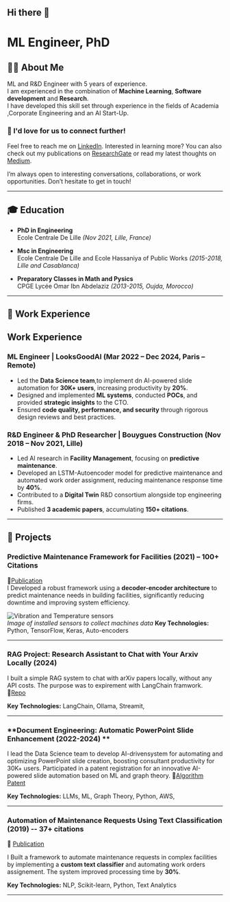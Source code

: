 ## Hi there 👋
# ML Engineer, PhD


## 🧑‍💻 About Me
ML and R&D Engineer with 5 years of experience.\
I am experienced in the combination of **Machine Learning**, **Software development** and **Research**.\
I have developed this skill set through experience in the fields of Academia ,Corporate Engineering and an AI Start-Up.

### 📩 I'd love for us to connect further!

Feel free to reach me on [LinkedIn](https://www.linkedin.com/in/yassine-bouabdallaoui/). Interested in learning more? You can also check out my publications on [ResearchGate](https://www.researchgate.net/profile/Yassine-Bouabdallaoui) or read my latest thoughts on [Medium](https://medium.com/@bouabdallaoui.yassine).  

I’m always open to interesting conversations, collaborations, or work opportunities. Don’t hesitate to get in touch!  

---

## 🎓 Education
- **PhD in Engineering**  
  Ecole Centrale De Lille *(Nov 2021, Lille, France)*  

- **Msc in Engineering**  
  Ecole Centrale De Lille and Ecole Hassaniya of Public Works *(2015-2018, Lille and Casablanca)*  

- **Preparatory Classes in Math and Pysics**  
  CPGE Lycée Omar Ibn Abdelaziz *(2013-2015, Oujda, Morocco)*  

---

## 💼 Work Experience
## Work Experience  

### **ML Engineer | LooksGoodAI (Mar 2022 – Dec 2024, Paris – Remote)**  
- Led the **Data Science team**,to implement dn AI-powered slide automation for **30K+ users**, increasing productivity by **20%**.  
- Designed and implemented **ML systems**, conducted **POCs**, and provided **strategic insights** to the CTO.  
- Ensured **code quality, performance, and security** through rigorous design reviews and best practices.  

### **R&D Engineer & PhD Researcher | Bouygues Construction (Nov 2018 – Nov 2021, Lille)**  
- Led AI research in **Facility Management**, focusing on **predictive maintenance**.  
- Developed an LSTM-Autoencoder model for predictive maintenance and automated work order assignment, reducing maintenance response time by **40%**.  
- Contributed to a **Digital Twin** R&D consortium alongside top engineering firms.  
- Published **3 academic papers**, accumulating **150+ citations**.  


---

## 🔧 Projects

### **Predictive Maintenance Framework for Facilities (2021) – 100+ Citations** 
📄[Publication](https://www.mdpi.com/1424-8220/21/4/1044)  
I Developed a robust framework using a **decoder-encoder architecture** to predict maintenance needs in building facilities, significantly reducing downtime and improving system efficiency.

![Vibration and Temperature sensors](data/img/sensors.png)  
*Image of installed sensors to collect machines data*
**Key Technologies:** Python, TensorFlow, Keras, Auto-encoders 

---
### **RAG Project: Research Assistant to Chat with Your Arxiv Locally (2024)**  
I built a simple RAG system to chat with arXiv papers locally, without any API costs. The purpose was to expirement with LangChain framwork.
🔗[Repo](https://github.com/yassine-bouabda/local-rag-assistant)

**Key Technologies:**  LangChain, Ollama, Streamit, 


---
### **Document Engineering: Automatic PowerPoint Slide Enhancement (2022-2024) **  
I lead the Data Science team to develop AI-drivensystem for automating and optimizing PowerPoint slide creation, boosting consultant productivity for 30K+ users. 
Participated in a patent registration for an innovative AI-powered slide automation based on ML and graph theory.
📄[Algorithm Patent](https://patents.google.com/patent/WO2023004509A1/en)

**Key Technologies:** LLMs, ML, Graph Theory, Python, AWS,

---

### **Automation of Maintenance Requests Using Text Classification (2019) -- 37+ citations**  
📄 [Publication](https://www.mdpi.com/2075-5309/10/9/160) 

I Built a framework to automate maintenance requests in complex facilities by implementing a **custom text classifier** and automating work orders assignement. The system improved processing time by **30%**.

**Key Technologies:** NLP, Scikit-learn, Python, Text Analytics  

---

<!--
**yassine-bouabda/yassine-bouabda** is a ✨ _special_ ✨ repository because its `README.md` (this file) appears on your GitHub profile.

Here are some ideas to get you started:

- 🔭 I’m currently working on ...
- 🌱 I’m currently learning ...
- 👯 I’m looking to collaborate on ...
- 🤔 I’m looking for help with ...
- 💬 Ask me about ...
- 📫 How to reach me: ...
- 😄 Pronouns: ...
- ⚡ Fun fact: ...
-->
